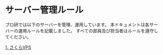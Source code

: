 # サーバー管理ルール
プロ研では以下のサーバーを管理、運用しています。
本ドキュメントは各サーバーの運用ルールを記載しました。
すべての部員及び担当者はルールを遵守してください。

[1. さくらVPS](sakuraVPS.md) 